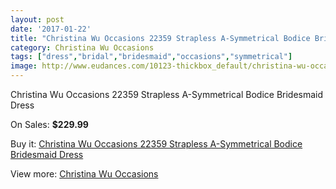 ```yaml
---
layout: post
date: '2017-01-22'
title: "Christina Wu Occasions 22359 Strapless A-Symmetrical Bodice Bridesmaid Dress"
category: Christina Wu Occasions
tags: ["dress","bridal","bridesmaid","occasions","symmetrical"]
image: http://www.eudances.com/10123-thickbox_default/christina-wu-occasions-22359-strapless-a-symmetrical-bodice-bridesmaid-dress.jpg
---
```

Christina Wu Occasions 22359 Strapless A-Symmetrical Bodice Bridesmaid Dress

On Sales: **$229.99**
<a href="https://www.eudances.com/en/christina-wu-occasions/3320-christina-wu-occasions-22359-strapless-a-symmetrical-bodice-bridesmaid-dress.html"><amp-img layout="responsive" width="600" height="600" src="//www.eudances.com/10123-thickbox_default/christina-wu-occasions-22359-strapless-a-symmetrical-bodice-bridesmaid-dress.jpg" alt="Christina Wu Occasions 22359 Strapless A-Symmetrical Bodice Bridesmaid Dress 0" /></a>
<a href="https://www.eudances.com/en/christina-wu-occasions/3320-christina-wu-occasions-22359-strapless-a-symmetrical-bodice-bridesmaid-dress.html"><amp-img layout="responsive" width="600" height="600" src="//www.eudances.com/10124-thickbox_default/christina-wu-occasions-22359-strapless-a-symmetrical-bodice-bridesmaid-dress.jpg" alt="Christina Wu Occasions 22359 Strapless A-Symmetrical Bodice Bridesmaid Dress 1" /></a>
<a href="https://www.eudances.com/en/christina-wu-occasions/3320-christina-wu-occasions-22359-strapless-a-symmetrical-bodice-bridesmaid-dress.html"><amp-img layout="responsive" width="600" height="600" src="//www.eudances.com/10125-thickbox_default/christina-wu-occasions-22359-strapless-a-symmetrical-bodice-bridesmaid-dress.jpg" alt="Christina Wu Occasions 22359 Strapless A-Symmetrical Bodice Bridesmaid Dress 2" /></a>
<a href="https://www.eudances.com/en/christina-wu-occasions/3320-christina-wu-occasions-22359-strapless-a-symmetrical-bodice-bridesmaid-dress.html"><amp-img layout="responsive" width="600" height="600" src="//www.eudances.com/10126-thickbox_default/christina-wu-occasions-22359-strapless-a-symmetrical-bodice-bridesmaid-dress.jpg" alt="Christina Wu Occasions 22359 Strapless A-Symmetrical Bodice Bridesmaid Dress 3" /></a>

Buy it: [Christina Wu Occasions 22359 Strapless A-Symmetrical Bodice Bridesmaid Dress](https://www.eudances.com/en/christina-wu-occasions/3320-christina-wu-occasions-22359-strapless-a-symmetrical-bodice-bridesmaid-dress.html "Christina Wu Occasions 22359 Strapless A-Symmetrical Bodice Bridesmaid Dress")

View more: [Christina Wu Occasions](https://www.eudances.com/en/59-christina-wu-occasions "Christina Wu Occasions")